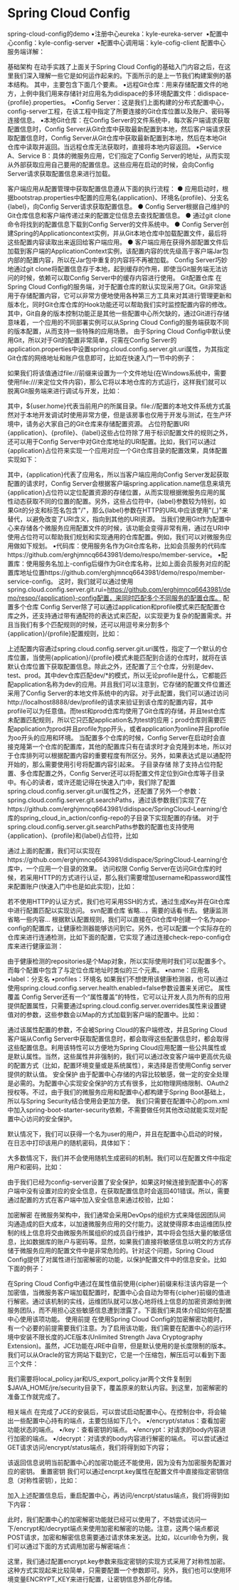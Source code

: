 # Spring Cloud Config
spring-cloud-config的demo
  ▪️注册中心eureka：kyle-eureka-server
  ▪️配置中心config：kyle-config-server
  ▪️配置中心调用端：kyle-cofig-client
 配置中心服务端详解：
 
基础架构
在动手实践了上面关于Spring Cloud Config的基础入门内容之后，在这里我们深入理解一些它是如何运作起来的。下面所示的是上一节我们构建案例的基本结构。
其中，主要包含下面几个要素。
▪️远程Git仓库：用来存储配置文件的地方，上例中我们用来存储针对应用名为didispace的多环境配置文件：didispace-{profile}.properties。
▪️Config Server：这是我们上面构建的分布式配置中心，config-server工程，在该工程中指定了所要连接的Git仓库位置以及账户、密码等连接信息。
▪️本地Git仓库：在Config Server的文件系统中，每次客户端请求获取配置信息时，Config Server从Git仓库中获取最新配置到本地，然后客户端请求获取配置信息时，Config Server从Git仓库中获取最新配置到本地，然后在本地Git仓库中读取并返回。当远程仓库无法获取时，直接将本地内容返回。
▪️Service A、Service B：具体的微服务应用，它们指定了Config Server的地址，从而实现从外部获取应用自己要用的配置信息。这些应用在启动的时候，会向Config Server请求获取配置信息来进行加载。


客户端应用从配置管理中获取配置信息遵从下面的执行流程：
  ● 应用启动时，根据bootstrap.properties中配置的应用名{application}、环境名{profile}、分支名{label}，向Config Server请求获取配置信息。
  ● Config Server根据自己维护的Git仓库信息和客户端传递过来的配置定位信息去查找配置信息。
  ● 通过git clone命令将找到的配置信息下载到Config Server的文件系统中。
  ● Config Server创建Spring的Applicationcontext实例，并从Git本地仓库中加载配置文件，最后将这些配置内容读取出来返回给客户端应用。
  ● 客户端应用在获得外部配置文件后加载到客户端的ApplicationContext实例，该配置内容的优先级高于客户端Jar包内部的配置内容，所以在Jar包中重复的内容将不再被加载。
Config Server巧妙地通过git clone将配置信息存于本地，起到缓存的作用，即使当Git服务端无法访问的时候，依赖可以取Config Server中的缓存内容进行使用。
Git配置仓库
 在Spring Cloud Config的服务端，对于配置仓库的默认实现采用了Git。Git非常适用于存储配置内容，它可以非常方便地使用各种第三方工具来对其进行管理更新和版本化，同时Git仓库仓库的Hook功能还可以帮助我们实时监控配置内容的修改。其中，Git自身的版本控制功能正是其他一些配置中心所欠缺的，通过Git进行存储意味着，一个应用的不同部署实例可以从Spring Cloud Config的服务端获取不同的版本配置，从而支持一些特殊的应用场景。
由于Spring Cloud Config中默认使用Git，所以对于Git的配置非常简单，只需在Config Server的application.properties中设置spring.cloud.config.server.git.uri属性，为其指定Git仓库的网络地址和账户信息即可，比如在快速入门一节中的例子：

如果我们将该值通过file://前缀来设置为一个文件地址(在Windows系统中，需要使用file:///来定位文件内容)，那么它将以本地仓库的方式运行，这样我们就可以脱离Git服务端来进行调试与开发，比如：

其中，${user.home}代表当前用户的所属目录。file://配置的本地文件系统方式虽然对于本地开发调试时使用非常方便，但是该房事也仅用于开发与测试，在生产环境中，请务必大家自己的Git仓库来存储配置资源。
占位符配置URI
{application}、{profile}、{label}这些占位符除了用于标识配置文件的规则之外，还可以用于Config Server中对Git仓库地址的URI配置。比如，我们可以通过{application}占位符来实现一个应用对应一个Git仓库目录的配置效果，具体配置实现如下：

其中，{application}代表了应用名，所以当客户端应用向Config Server发起获取配置的请求时，Config Server会根据客户端spring.application.name信息来填充{application}占位符以定位配置资源的存储位置，从而实现根据微服务应用的属性动态获取不同的位置的配置。另外，这些占位符中，{label}参数较为特别，如果Git的分支和标签名包含"/"，那么{label}参数在HTTP的URL中应该使用"(_)"来替代，以避免改变了URI含义，指向到其他的URI资源。
当我们使用Git作为配置中心来存储各个微服务应用配置文件的时候，该功能会变得非常有用，通过在URI中使用占位符可以帮助我们规划和实现通用的仓库配置。例如，我们可以对微服务应用做如下规划。
▪️代码库：使用服务名作为Git仓库名称，比如会员服务的代码库https://github.com/erghjmncq6643981/demo/respo/member-service。
▪️配置库：使用服务名加上-config后缀作为Git仓库名称，比如上面会员服务对应的配置库地址位置https://github.com/erghjmncq6643981/demo/respo/member-service-config。
这时，我们就可以通过使用spring.cloud.config.server.git.rui=https://github.com/erghjmncq6643981/demo/respo/{application}-config配置，来同时匹配多个不同服务的配置仓库。
配置多个仓库
Config Server除了可以通过application和profile模式来匹配配置仓库之外，还支持通过带有通配符的表达式来匹配，以实现更为复杂的配置需求。并且当我们有多个匹配规则的时候，还可以用逗号来分割多个{application}/{profile}配置规则，比如：

上述配置内容通过spring.cloud.config.server.git.uri属性，指定了一个默认的仓库位置，当使用{application}/{profile}模式未能匹配到合适的仓库时，就将在该默认仓库位置下获取配置信息。除此之外，还配置了三个仓库，分别是dev、test、prod。其中dev仓库匹配dev/*的模式，所以无论profile是什么，它都能匹配application名称为dev的应用。并且我们可以注意到，它存储的配置文件位置还采用了Config Server的本地文件系统中的内容。对于此配置，我们可以通过访问http://localhost8888/dev/profile的请求来验证到该仓库的配置内容，其中profile可以为任意值。而test和prod仓库均使用了Git仓库的存储，并且test仓库未配置匹配规则，所以它只匹配application名为test的应用；prod仓库则需要匹配application为prod并且profile为pp开头，或者application为online并且profile为oo开头的应用和环境。
当配置多个仓库的时候，Config Server在启动时会直接克隆第一个仓库的配置库，其他的配置库只有在请求时才会克隆到本地，所以对于仓库排列可以根据配置内容的重要程度有所区分。另外，如果表达式是以通配符开始的，那么需要使用引号将配置内容引起来。
子目录存储
除了支持占位符配置、多仓库配置之外，Config Server还可以将配置文件定位到Git仓库等子目录中。有心的读者，或许还能记得在快速入门中，我们除了配置spring.cloud.config.server.git.uri属性之外，还配置了另外一个参数：spring.cloud.config.server.git.searchPaths，通过该参数我们实现了在https://github.com/erghjmncq6643981/didispace/SpringCloud-Learning/仓库的spring_cloud_in_action/config-repo的子目录下实现配置的存储。
对于spring.cloud.config.server.git.searchPaths参数的配置也支持使用{application}、{profile}和{label}占位符，比如

通过上面的配置，我们可以实现在https://github.com/erghjmncq6643981/didispace/SpringCloud-Learning/仓库中，一个应用一个目录的效果。
访问权限
Config Server在访问Git仓库的时候，若采用HTTP的方式进行认证，那么我们需要增加username和password属性来配置账户(快速入门中也是如此实现)，比如：

若不使用HTTP的认证方式，我们也可采用SSH的方式，通过生成Key并在Git仓库中进行配置匹配以实现访问。
svn配置仓库
省略...，需要的话看书去。
健康监测
省略一些内容...
根据默认配置规则，我们可以直接在Git仓库中创建一个名为app-config的配置库，让健康检测器能够访问到它。另外，也可以配置一个实际存在的仓库来进行连通检测，比如下面的配置，它实现了通过连接check-repo-config仓库来进行健康监测：

由于健康检测的repositories是个Map对象，所以实际使用时我们可以配置多个。而每个配置中包含了与定位仓库地址时类似的三个元素。
▪️name：应用名
▪️label：分支名
▪️profiles：环境名
如果我们不想使用该健康检测器，也可以通过使用spring.cloud.config.server.health.enabled=false参数设置来关闭它。
属性覆盖
Config Server还有一个“属性覆盖”的特性，它可以让开发人员为所有的应用提供配置属性，只需要通过spring.cloud.config.server.overrides属性来设置键值对的参数，这些参数会以Map的方式加载到客户端的配置中。比如：

通过该属性配置的参数，不会被Spring Cloud的客户端修改，并且Spring Cloud客户端从Config Server中获取配置信息时，都会取得这些配置信息时，都会取得这些配置信息。利用该特性可以方便地为Spring Cloud应用配置一些公共属性或是默认属性。当然，这些属性并非强制的，我们可以通过改变客户端中更高优先级的配置方式（比如，配置环境变量或是系统属性），来选择是否使用Config server提供的默认值。
安全保护
由于配置中心存储的内容比较敏感，做一定的安全处理是必需的。为配置中心实现安全保护的方式有很多，比如物理网络限制、OAuth2授权等。不过，由于我们的微服务应用和配置中心都构建于Spring Boot基础上，所以与Spring Security结合使用会更加方便。
我们只需要在配置中心的pom.xml中加入spring-boot-starter-security依赖，不需要做任何其他改动就能实现对配置中心访问的安全保护。

默认情况下，我们可以获得一个名为user的用户，并且在配置中心启动的时候，在日志中打印该用户的随机密码，具体如下：

大多数情况下，我们并不会使用随机生成密码的机制。我们可以在配置文件中指定用户和密码，比如：

由于我们已经为config-server设置了安全保护，如果这时候连接到配置中心的客户端中没有设置对应的安全信息，在获取配置信息时会返回401错误。所以，需要通过配置的方式在客户端中加入安全信息来通过校验，比如：


加密解密
在微服务架构中，我们通常会采用DevOps的组织方式来降低因团队间沟通造成的巨大成本，以加速微服务应用的交付能力。这就使得原本由运维团队控制的线上信息将交由微服务所属组织的成员自行维护，其中将会包括大量的敏感信息，比如数据库的账户与密码等。显然，如果我们直接将敏感信息以明文的方式存储于微服务应用的配置文件中是非常危险的。针对这个问题，Spring Cloud Config提供了对属性进行加密解密的功能，以保护配置文件中的信息安全。比如下面的例子：

在Spring Cloud Config中通过在属性值前使用{cipher}前缀来标注该内容是一个加密值，当微服务客户端加载配置时，配置中心会自动为带有{cipher}前缀的值进行解密。通过该机制的实线，运维团队就可以放心地将线上信息的加密资源给到微服务团队，而不用担心这些敏感信息遭到泄露了。下面我们来具体介绍如何在配置中心使用该项功能。
使用前提
在使用Spring Cloud Config的加密解密功能时，有一个必要的前提需要我们注意。为了启用该功能，我们需要在配置中心的运行环境中安装不限长度的JCE版本(Unlimited Strength Java Cryptography Extension)。虽然，JCE功能在JRE中自带，但是默认使用的是长度限制的版本。我们可以从Oracle的官方网站下载到它，它是一个压缩包，解压后可以看到下面三个文件：

我们需要将local_policy.jar和US_export_policy.jar两个文件复制到$JAVA_HOME/jre/security目录下，覆盖原来的默认内容。到这里，加密解密的准备工作就完成了。


相关端点
在完成了JCE的安装后，可以尝试启动配置中心。在控制台中，将会输出一些配置中心持有的端点，主要包括如下几个。
▪️/encrypt/status：查看加密功能状态的端点。
▪️/key：查看密钥的端点。
▪️/encrypt：对请求的body内容进行加密的端点。
▪️/decrypt：对请求的body内容进行解密的端点。
可以尝试通过GET请求访问/encrypt/status端点，我们将得到如下内容；

该返回信息说明当前配置中心的加密功能还不能使用，因为没有为加密服务配置对应的密钥。
重置密钥
我们可以通过encrpt.key属性在配置文件中直接指定密钥信息（对称性密钥），比如：

加入上述配置信息后，重启配置中心，再访问/encrpt/status端点，我们将得到如下内容：

此时，我们配置中心的加密解密功能就已经可以使用了，不妨尝试访问一下/encrypt和/decrypt端点来使用加密和解密的功能。注意，这两个端点都说POST请求，加密和解密信息需要通过请求体来发送。比如，以curl命令为例，我们可以通过下面的方式调用加密与解密端点：

这里，我们通过配置encrypt.key参数来指定密钥的实现方式采用了对称性加密。这种方式实现起来比较简单，只需要配置一个参数即可。另外，我们也可以使用环境变量ENCRYPT_KEY来进行配置，让密钥信息外部化存储。





